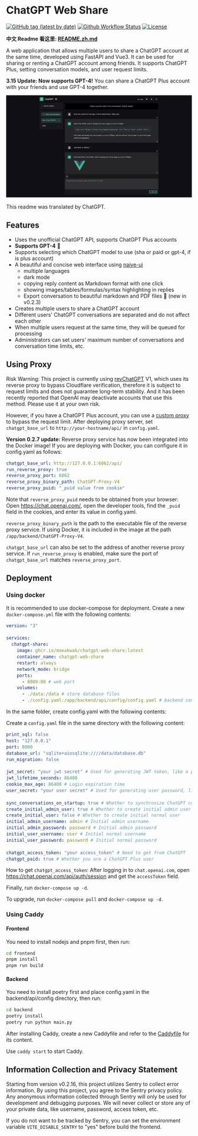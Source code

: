 # ChatGPT Web Share

[![GitHub tag (latest by date)](https://img.shields.io/github/v/tag/moeakwak/chatgpt-web-share?label=container&logo=docker)](https://github.com/moeakwak/chatgpt-web-share/pkgs/container/chatgpt-web-share)
[![Github Workflow Status](https://img.shields.io/github/actions/workflow/status/moeakwak/chatgpt-web-share/docker-image.yml?label=build)](https://github.com/moeakwak/chatgpt-web-share/actions)
[![License](https://img.shields.io/github/license/moeakwak/chatgpt-web-share)](https://github.com/moeakwak/chatgpt-web-share/blob/main/LICENSE)

**中文 Readme 看这里: [README.zh.md](README.zh.md)**

A web application that allows multiple users to share a ChatGPT account at the same time, developed using FastAPI and Vue3. It can be used for sharing or renting a ChatGPT account among friends. It supports ChatGPT Plus, setting conversation models, and user request limits.

**3.15 Update: Now supports GPT-4!** You can share a ChatGPT Plus account with your friends and use GPT-4 together.

![screenshot](screenshot.en.jpeg)

This readme was translated by ChatGPT.

## Features

- Uses the unofficial ChatGPT API, supports ChatGPT Plus accounts
- **Supports GPT-4** 🥳
- Supports selecting which ChatGPT model to use (sha or paid or gpt-4, if is plus account)
- A beautiful and concise web interface using [naive-ui](https://www.naiveui.com/)
  - multiple languages
  - dark mode
  - copying reply content as Markdown format with one click
  - showing images/tables/formulas/syntax highlighting in replies
  - Export conversation to beautiful markdown and PDF files 🤩 (new in v0.2.3)
- Creates multiple users to share a ChatGPT account
- Different users' ChatGPT conversations are separated and do not affect each other
- When multiple users request at the same time, they will be queued for processing
- Administrators can set users' maximum number of conversations and conversation time limits, etc.

## Using Proxy

Risk Warning: This project is currently using [revChatGPT](https://github.com/acheong08/ChatGPT) V1, which uses its reverse proxy to bypass Cloudflare verification, therefore it is subject to request limits and does not guarantee long-term stability. And it has been recently reported that OpenAI may deactivate accounts that use this method. Please use it at your own risk.

However, if you have a ChatGPT Plus account, you can use a [custom proxy](https://github.com/acheong08/ChatGPT-Proxy-V4) to bypass the request limit. After deploying proxy server, set `chatgpt_base_url` to `http://your-hostname/api/` in `config.yaml`.

**Version 0.2.7 update:** Reverse proxy service has now been integrated into the Docker image! If you are deploying with Docker, you can configure it in config.yaml as follows:

```yaml
chatgpt_base_url: http://127.0.0.1:6062/api/
run_reverse_proxy: true
reverse_proxy_port: 6062
reverse_proxy_binary_path: ChatGPT-Proxy-V4
reverse_proxy_puid: "_puid value from cookie"
```

Note that `reverse_proxy_puid` needs to be obtained from your browser: Open https://chat.openai.com/, open the developer tools, find the `_puid` field in the cookies, and enter its value in config.yaml.

`reverse_proxy_binary_path` is the path to the executable file of the reverse proxy service. If using Docker, it is included in the image at the path `/app/backend/ChatGPT-Proxy-V4`.

`chatgpt_base_url` can also be set to the address of another reverse proxy service. If `run_reverse_proxy` is enabled, make sure the port of `chatgpt_base_url` matches `reverse_proxy_port`.

## Deployment

### Using docker

It is recommended to use docker-compose for deployment. Create a new `docker-compose.yml` file with the following contents:

```yaml
version: "3"

services:
  chatgpt-share:
    image: ghcr.io/moeakwak/chatgpt-web-share:latest
    container_name: chatgpt-web-share
    restart: always
    network_mode: bridge
    ports:
      - 8080:80 # web port
    volumes:
      - ./data:/data # store database files
      - ./config.yaml:/app/backend/api/config/config.yaml # backend config file
```

In the same folder, create config.yaml with the following contents:

Create a `config.yaml` file in the same directory with the following content:

```yaml
print_sql: false
host: "127.0.0.1"
port: 8000
database_url: "sqlite+aiosqlite:////data/database.db"
run_migration: false

jwt_secret: "your jwt secret" # Used for generating JWT token, like a password
jwt_lifetime_seconds: 86400
cookie_max_age: 86400 # Login expiration time
user_secret: "your user secret" # Used for generating user password, like a password

sync_conversations_on_startup: true # Whether to synchronize ChatGPT conversations on startup, recommended to enable
create_initial_admin_user: true # Whether to create initial admin user
create_initial_user: false # Whether to create initial normal user
initial_admin_username: admin # Initial admin username
initial_admin_password: password # Initial admin password
initial_user_username: user # Initial normal username
initial_user_password: password # Initial normal password

chatgpt_access_token: "your access_token" # Need to get from ChatGPT
chatgpt_paid: true # Whether you are a ChatGPT Plus user
```

How to get `chatgpt_access_token`: After logging in to `chat.openai.com`, open https://chat.openai.com/api/auth/session and get the `accessToken` field.

Finally, run `docker-compose up -d`.

To upgrade, run `docker-compose pull` and `docker-compose up -d`.

### Using Caddy

#### Frontend

You need to install nodejs and pnpm first, then run:

```bash
cd frontend
pnpm install
pnpm run build
```

#### Backend

You need to install poetry first and place config.yaml in the backend/api/config directory, then run:

```bash
cd backend
poetry install
poetry run python main.py
```

After installing Caddy, create a new Caddyfile and refer to the [Caddyfile](Caddyfile) for its content.

Use `caddy start` to start Caddy.

## Information Collection and Privacy Statement

Starting from version v0.2.16, this project utilizes Sentry to collect error information. By using this project, you agree to the Sentry privacy policy. Any anonymous information collected through Sentry will only be used for development and debugging purposes. We will never collect or store any of your private data, like username, password, access token, etc.

If you do not want to be tracked by Sentry, you can set the environment variable `VITE_DISABLE_SENTRY` to "yes" before build the frontend.
